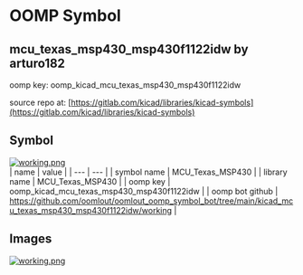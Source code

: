 # OOMP Symbol  
## mcu_texas_msp430_msp430f1122idw  by arturo182  
  
oomp key: oomp_kicad_mcu_texas_msp430_msp430f1122idw  
  
source repo at: [https://gitlab.com/kicad/libraries/kicad-symbols](https://gitlab.com/kicad/libraries/kicad-symbols)  
## Symbol  
  
[![working.png](working_600.png)](working.png)  
| name | value | 
| --- | --- | 
| symbol name | MCU_Texas_MSP430 | 
| library name | MCU_Texas_MSP430 | 
| oomp key | oomp_kicad_mcu_texas_msp430_msp430f1122idw | 
| oomp bot github | https://github.com/oomlout/oomlout_oomp_symbol_bot/tree/main/kicad_mcu_texas_msp430_msp430f1122idw/working | 
## Images  
  
[![working.png](working_140.png)](working.png)  
